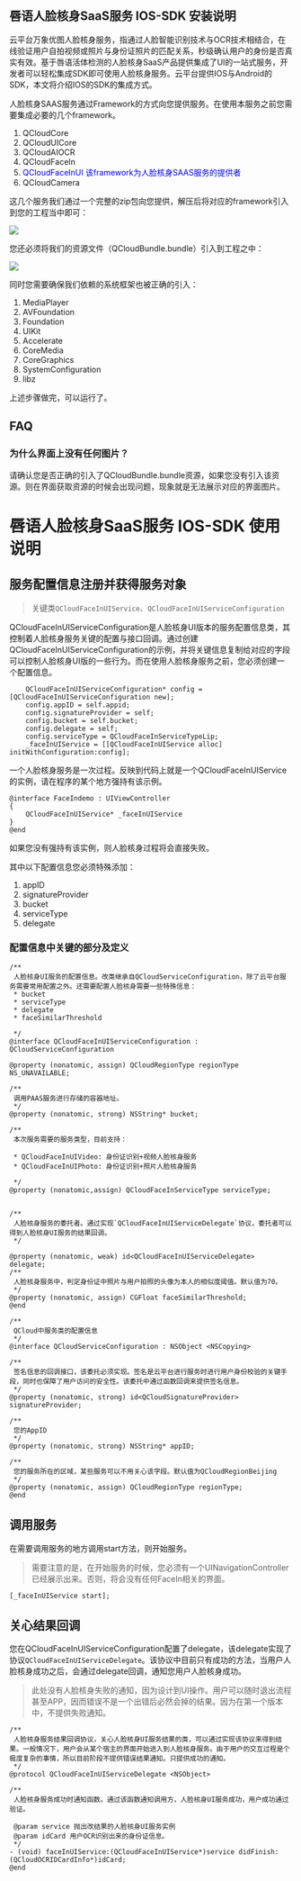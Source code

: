 ## 唇语人脸核身SaaS服务 IOS-SDK 安装说明

云平台万象优图人脸核身服务，指通过人脸智能识别技术与OCR技术相结合，在线验证用户自拍视频或照片与身份证照片的匹配关系，秒级确认用户的身份是否真实有效。基于唇语活体检测的人脸核身SaaS产品提供集成了UI的一站式服务，开发者可以轻松集成SDK即可使用人脸核身服务。云平台提供IOS与Android的SDK，本文将介绍IOS的SDK的集成方式。

人脸核身SAAS服务通过Framework的方式向您提供服务。在使用本服务之前您需要集成必要的几个framework。

1. QCloudCore
2. QCloudUICore
3. QCloudAIOCR
4. QCloudFaceIn
5. <span style="color:blue">QCloudFaceInUI 该framework为人脸核身SAAS服务的提供者</span>
6. QCloudCamera

这几个服务我们通过一个完整的zip包向您提供，解压后将对应的framework引入到您的工程当中即可：

![](http://imgcache.tce.fsphere.cn/image/ww4.sinaimg.cn/large/006tNbRwgy1fflx22i5jjj31kw0notic.jpg)

您还必须将我们的资源文件（QCloudBundle.bundle）引入到工程之中：

![](http://imgcache.tce.fsphere.cn/image/ww2.sinaimg.cn/large/006tNbRwgy1fflx4jt3kmj31kw0t9tko.jpg)

同时您需要确保我们依赖的系统框架也被正确的引入：

1. MediaPlayer
2. AVFoundation
3. Foundation
4. UIKit
5. Accelerate
6. CoreMedia
7. CoreGraphics
8. SystemConfiguration
9. libz

上述步骤做完，可以运行了。

## FAQ

### 为什么界面上没有任何图片？

请确认您是否正确的引入了QCloudBundle.bundle资源，如果您没有引入该资源。则在界面获取资源的时候会出现问题，现象就是无法展示对应的界面图片。



# 唇语人脸核身SaaS服务 IOS-SDK 使用说明

## 服务配置信息注册并获得服务对象

> 关键类`QCloudFaceInUIService`、`QCloudFaceInUIServiceConfiguration`

QCloudFaceInUIServiceConfiguration是人脸核身UI版本的服务配置信息类，其控制着人脸核身服务关键的配置与接口回调。通过创建QCloudFaceInUIServiceConfiguration的示例，并将关键信息复制给对应的字段可以控制人脸核身UI版的一些行为。而在使用人脸核身服务之前，您必须创建一个配置信息。

```
    QCloudFaceInUIServiceConfiguration* config =[QCloudFaceInUIServiceConfiguration new];
    config.appID = self.appid;
    config.signatureProvider = self;
    config.bucket = self.bucket;
    config.delegate = self;
    config.serviceType = QCloudFaceInServiceTypeLip;
    _faceInUIService = [[QCloudFaceInUIService alloc] initWithConfiguration:config];
```

一个人脸核身服务是一次过程。反映到代码上就是一个QCloudFaceInUIService的实例，请在程序的某个地方强持有该示例。

```
@interface FaceIndemo : UIViewController
{
    QCloudFaceInUIService* _faceInUIService
}
@end
```

如果您没有强持有该实例，则人脸核身过程将会直接失败。

其中以下配置信息您必须特殊添加：

1. appID
2. signatureProvider
3. bucket
4. serviceType
5. delegate

### 配置信息中关键的部分及定义

```
/**
 人脸核身UI服务的配置信息。改类继承自QCloudServiceConfiguration，除了云平台服务需要常用配置之外。还需要配置人脸核身需要一些特殊信息：
 * bucket
 * serviceType
 * delegate
 * faceSimilarThreshold
 
 */
@interface QCloudFaceInUIServiceConfiguration : QCloudServiceConfiguration
​
@property (nonatomic, assign) QCloudRegionType regionType NS_UNAVAILABLE;
​
/**
 调用PAAS服务进行存储的容器地址。
 */
@property (nonatomic, strong) NSString* bucket;
​
/**
 本次服务需要的服务类型，目前支持：
 
 * QCloudFaceInUIVideo: 身份证识别+视频人脸核身服务
 * QCloudFaceInUIPhoto: 身份证识别+照片人脸核身服务
 
 */
@property (nonatomic,assign) QCloudFaceInServiceType serviceType;
​
​
/**
 人脸核身服务的委托者。通过实现`QCloudFaceInUIServiceDelegate`协议，委托者可以得到人脸核身UI服务的结果回调。
 */
​
@property (nonatomic, weak) id<QCloudFaceInUIServiceDelegate> delegate;
/**
 人脸核身服务中，判定身份证中照片与用户拍照的头像为本人的相似度阈值。默认值为70。
 */
@property (nonatomic, assign) CGFloat faceSimilarThreshold;
@end
```

```
/**
 QCloud中服务类的配置信息
 */
@interface QCloudServiceConfiguration : NSObject <NSCopying>
​
/**
 签名信息的回调接口，该委托必须实现。签名是云平台进行服务时进行用户身份校验的关键手段，同时也保障了用户访问的安全性。该委托中通过函数回调来提供签名信息。
 */
@property (nonatomic, strong) id<QCloudSignatureProvider> signatureProvider;
​
/**
 您的AppID
 */
@property (nonatomic, strong) NSString* appID;
​
/**
 您的服务所在的区域，某些服务可以不用关心该字段。默认值为QCloudRegionBeijing
 */
@property (nonatomic, assign) QCloudRegionType regionType;
@end
```

## 调用服务

在需要调用服务的地方调用start方法，则开始服务。

> 需要注意的是，在开始服务的时候，您必须有一个UINavigationController已经展示出来。否则，将会没有任何FaceIn相关的界面。

```
[_faceInUIService start];
```

## 关心结果回调

您在QCloudFaceInUIServiceConfiguration配置了delegate，该delegate实现了协议`QCloudFaceInUIServiceDelegate`。该协议中目前只有成功的方法，当用户人脸核身成功之后，会通过delegate回调，通知您用户人脸核身成功。

> 此处没有人脸核身失败的通知，因为设计到UI操作。用户可以随时退出流程甚至APP，因而错误不是一个出错后必然会掉的结果。因为在第一个版本中，不提供失败通知。

```
/**
 人脸核身服务结果回调协议，关心人脸核身UI服务结果的类，可以通过实现该协议来得到结果。一般情况下，用户会从某个宿主的界面开始进入到人脸核身服务。由于用户的交互过程是个极度复杂的事情，所以目前阶段不提供错误结果通知。只提供成功的通知。
 */
@protocol QCloudFaceInUIServiceDelegate <NSObject>

/**
 人脸核身服务成功时通知函数。通过该函数通知调用方，人脸核身UI服务成功，用户成功通过验证。

 @param service 抛出改结果的人脸核身UI服务实例
 @param idCard 用户OCR识别出来的身份证信息。
 */
- (void) faceInUIService:(QCloudFaceInUIService*)service didFinish:(QCloudOCRIDCardInfo*)idCard;
@end
```